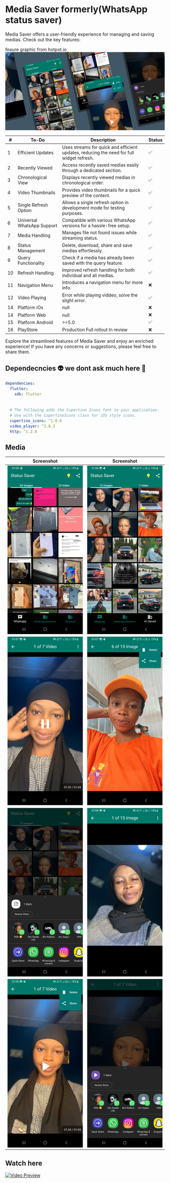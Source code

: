 # Media Saver formerly(WhatsApp status saver)

Media Saver offers a user-friendly experience for managing and saving medias. Check out the key features:

feaure graphic from hotpot.io
[![Whatsapp](media/HQiAdyTH18IB_1024_500.png?raw=true)](https://play.google.com/store/apps/details?id=com.blackstackhub.mediasaver)


| #  | To-Do                      | Description                                                                                        | Status |
| -- | -------------------------- | -------------------------------------------------------------------------------------------------- | ------ |
| 1  | Efficient Updates          | Uses streams for quick and efficient updates, reducing the need for full widget refresh.           | ✅     |
| 2  | Recently Viewed            | Access recently saved medias easily through a dedicated section.                                   | ✅     |
| 3  | Chronological View         | Displays recently viewed medias in chronological order.                                            | ✅     |
| 4  | Video Thumbnails           | Provides video thumbnails for a quick preview of the content.                                      | ✅     |
| 5  | Single Refresh Option      | Allows a single refresh option in development mode for testing purposes.                           | ✅     |
| 6  | Universal WhatsApp Support | Compatible with various WhatsApp versions for a hassle-free setup.                                 | ✅     |
| 7  | Media Handling             | Manages file not found issues while streaming status.                                              | ✅     |
| 8  | Status Management          | Delete, download, share and save medias effortlessly.                                              | ✅     |
| 9  | Query Functionality        | Check if a media has already been saved with the query feature.                                    | ✅     |
| 10 | Refresh Handling           | Improved refresh handling for both individual and all medias.                                      | ✅     |
| 11 | Navigation Menu            | Introduces a navigation menu for more info.                                                        | ❌     |
| 12 | Video Playing              | Error while playing viddeo, solve the slight error.                                                | ✅     |
| 14 | Platform iOs               | null                                                                                               | ❌     |
| 14 | Platform Web               | null                                                                                               | ❌     |
| 15 | Platform Android           | >=5.0                                                                                              | ✅     |
| 16 | PlayStore                  | Production Full rollout In review                                                                  | ❌     |

Explore the streamlined features of Media Saver and enjoy an enriched experience! If you have any concerns or suggestions, please feel free to share them.

## Dependecncies :alien: we dont ask much here  :poop:

```yaml
dependencies:
  flutter:
    sdk: flutter


  # The following adds the Cupertino Icons font to your application.
  # Use with the CupertinoIcons class for iOS style icons.
  cupertino_icons: ^1.0.6
  video_player: ^2.8.2
  http: ^1.2.0
```

## Media

| Screenshot | Screenshot |
|-------------------------------------------------------------|-------------------------------------------------------------|
| ![Whatsapp](media/Screenshot_20240210_010554.jpg?raw=true) | ![Whatsapp](media/Screenshot_20240210_010616.jpg?raw=true) |
| ![Whatsapp](media/Screenshot_20240210_010728.jpg?raw=true) | ![Whatsapp](media/Screenshot_20240210_010753.jpg?raw=true) |
| ![Whatsapp](media/Screenshot_20240210_010816_Android%20System.jpg?raw=true) | ![Whatsapp](media/Screenshot_20240210_010836.jpg?raw=true) |
| ![Whatsapp](media/Screenshot_20240210_010858.jpg?raw=true) | ![Whatsapp](media/Screenshot_20240210_010935_Android%20System.jpg?raw=true) |


## Watch here

[![Video Preview](https://img.youtube.com/vi/CnOCDhmjfNo/maxresdefault.jpg)](https://www.youtube.com/watch?v=CnOCDhmjfNo)

